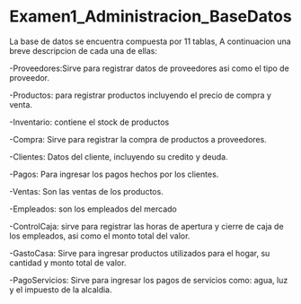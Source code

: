 # Examen1_Administracion_BaseDatos

La base de datos se encuentra compuesta por 11 tablas, A continuacion una breve descripcion de cada una de ellas:


-Proveedores:Sirve para registrar datos de proveedores asi como el tipo de proveedor.

-Productos: para registrar productos incluyendo el precio de compra y venta.

-Inventario: contiene el stock de productos

-Compra: Sirve para registrar la compra de productos a proveedores.

-Clientes: Datos del cliente, incluyendo su credito y deuda.

-Pagos: Para ingresar los pagos hechos por los clientes.

-Ventas: Son las ventas de los productos.

-Empleados: son los empleados del mercado

-ControlCaja: sirve para registrar las horas de apertura y cierre de caja de los empleados, asi como el monto total del valor.

-GastoCasa: Sirve para ingresar productos utilizados para el hogar, su cantidad y monto total de valor.

-PagoServicios: Sirve para ingresar los  pagos de servicios como: agua, luz y el impuesto de la alcaldia.
